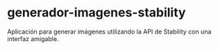# generador-imagenes-stability
Aplicación para generar imágenes utilizando la API de Stability con una interfaz amigable.
